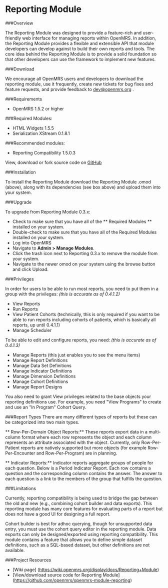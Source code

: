 Reporting Module
================

###Overview

   The Reporting Module was designed to provide a feature-rich and user-friendly web interface for managing reports within OpenMRS. In addition, the Reporting Module provides a flexible and extensible API that module developers can develop against to build their own reports and tools. The core idea behind the Reporting Module is to provide a solid foundation so that other developers can use the framework to implement new features.
   
###Download

  We encourage all OpenMRS users and developers to download the reporting module, use it frequently, create new tickets for bug fixes and feature requests, and provide feedback to dev@openmrs.org .
  
###Requirements
  * OpenMRS 1.5.2 or higher

###Required Modules:  
  * HTML Widgets 1.5.5  
  * Serialization XStream 0.1.8.1

###Recommended modules:  
  * Reporting Compatibility 1.5.0.3

  View, download or fork source code on [GitHub](https://github.com/openmrs/openmrs-module-reporting)
  
###Installation
  
  To install the Reporting Module download the Reporting Module .omod (above), along with its dependencies (see box above) and upload them into your system.
  
###Upgrade

  To upgrade from Reporting Module 0.3.x:
  
  * Check to make sure that you have all of the ** Required Modules ** installed on your system.
  * Double-check to make sure that you have all of the Required Modules installed on your system.
  * Log into OpenMRS
  * Navigate to **Admin > Manage Modules**.
  * Click the trash icon next to Reporting 0.3.x to remove the module from your system.
  * Navigate to the newer omod on your system using the browse button and click Upload.
  
###Privileges

  In order for users to be able to run most reports, you need to put them in a group with the privileges:
   *(this is accurate as of 0.4.1.2)*  
   * View Reports  
   * Run Reports  
   * View Patient Cohorts (technically, this is only required if you want to be able to run reports including cohorts of patients, which is basically all reports, up until 0.4.1.1)   
   * Manage Scheduler
 
  To be able to edit and configure reports, you need: 
   *(this is accurate as of 0.4.1.3)*  
   * Manage Reports (this just enables you to see the menu items)  
   * Manage Report Definitions  
   * Manage Data Set Definitions  
   * Manage Indicator Definitions  
   * Manage Dimension Definitions  
   * Manage Cohort Definitions  
   * Manage Report Designs

   You also need to grant View privileges related to the base objects your reporting definitions use.
   For example, you need "View Programs" to create and use an "In Program" Cohort Query.
  
###Report Types
  There are many different types of reports but these can be categorized into two main types.
  
 ** Row-Per-Domain Object Reports:** These reports export data in a multi-column format where each row represents the object and each column represents an attribute associated with the object. Currently, only Row-Per-Patient reports are natively supported but more objects (for example Row-Per-Encounter and Row-Per-Program) are in planning.
  
  ** Indicator Reports:** Indicator reports aggregate groups of people for each question. Below is a Period Indicator Report. Each row contains a question and the corresponding column contains the answer. The answer to each question is a link to the members of the group that fulfills the question.
  
###Limitations

  Currently, reporting compatibility is being used to bridge the gap between the old and new (e.g., combining cohort builder and data exports). This reporting module has many core features for evaluating parts of a report but does not have a good UI for designing a full report. 
  
  Cohort builder is best for adhoc querying, though for unsupported data entry, you must use the cohort query editor in the reporting module. Data exports can only be designed/exported using reporting compatibility. This module contains a feature that allows you to define simple dataset definitions, such as a SQL-based dataset, but other definitions are not available.
  
###Project Resources
   
  * [Wiki page] (https://wiki.openmrs.org/display/docs/Reporting+Module)
  * [View/download source code for Reporting Module] (https://github.com/openmrs/openmrs-module-reporting)
